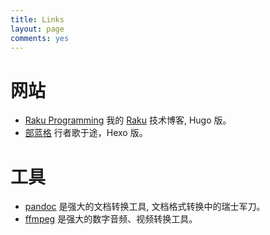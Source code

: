 ```yaml
---
title: Links
layout: page
comments: yes
---
```


# 网站

- [Raku Programming](https://ohmysummer.github.io/) 我的 [Raku](http://rakudo.org) 技术博客, Hugo 版。
- [部蓝格](https://ohmycloud.github.io/) 行者歌于途，Hexo 版。

# 工具

- [pandoc](http://pandoc.org) 是强大的文档转换工具, 文档格式转换中的瑞士军刀。
- [ffmpeg](https://www.ffmpeg.org/documentation.html) 是强大的数字音频、视频转换工具。​